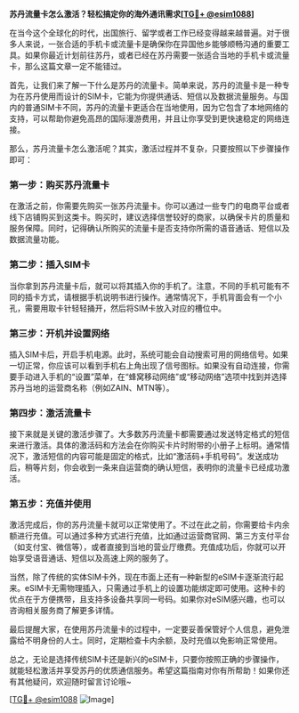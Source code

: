 **苏丹流量卡怎么激活？轻松搞定你的海外通讯需求[[TG💪+ @esim1088](https://t.me/s/esim1088)]**

在当今这个全球化的时代，出国旅行、留学或者工作已经变得越来越普遍。对于很多人来说，一张合适的手机卡或流量卡是确保你在异国他乡能够顺畅沟通的重要工具。如果你最近计划前往苏丹，或者已经在苏丹需要一张适合当地的手机卡或流量卡，那么这篇文章一定不能错过。

首先，让我们来了解一下什么是苏丹的流量卡。简单来说，苏丹的流量卡是一种专为在苏丹使用而设计的SIM卡，它能为你提供通话、短信以及数据流量服务。与国内的普通SIM卡不同，苏丹的流量卡更适合在当地使用，因为它包含了本地网络的支持，可以帮助你避免高昂的国际漫游费用，并且让你享受到更快速稳定的网络连接。

那么，苏丹流量卡怎么激活呢？其实，激活过程并不复杂，只要按照以下步骤操作即可：

### 第一步：购买苏丹流量卡

在激活之前，你需要先购买一张苏丹流量卡。你可以通过一些专门的电商平台或者线下店铺购买到这类卡。购买时，建议选择信誉较好的商家，以确保卡片的质量和服务保障。同时，记得确认所购买的流量卡是否支持你所需的语音通话、短信以及数据流量功能。

### 第二步：插入SIM卡

当你拿到苏丹流量卡后，就可以将其插入你的手机了。注意，不同的手机可能有不同的插卡方式，请根据手机说明书进行操作。通常情况下，手机背面会有一个小孔，需要用取卡针轻轻捅开，然后将SIM卡放入对应的槽位中。

### 第三步：开机并设置网络

插入SIM卡后，开启手机电源。此时，系统可能会自动搜索可用的网络信号。如果一切正常，你应该可以看到手机右上角出现了信号图标。如果没有自动连接，你需要手动进入手机的“设置”菜单，在“蜂窝移动网络”或“移动网络”选项中找到并选择苏丹当地的运营商名称（例如ZAIN、MTN等）。

### 第四步：激活流量卡

接下来就是关键的激活步骤了。大多数苏丹流量卡都需要通过发送特定格式的短信来进行激活。具体的激活码和方法会在你购买卡片时附带的小册子上标明。通常情况下，激活短信的内容可能是固定的格式，比如“激活码+手机号码”。发送成功后，稍等片刻，你会收到一条来自运营商的确认短信，表明你的流量卡已经成功激活。

### 第五步：充值并使用

激活完成后，你的苏丹流量卡就可以正常使用了。不过在此之前，你需要给卡内余额进行充值。可以通过多种方式进行充值，比如通过运营商官网、第三方支付平台（如支付宝、微信等），或者直接到当地的营业厅缴费。充值成功后，你就可以开始享受语音通话、短信以及高速上网的服务了。

当然，除了传统的实体SIM卡外，现在市面上还有一种新型的eSIM卡逐渐流行起来。eSIM卡无需物理插入，只需通过手机上的设置功能绑定即可使用。这种卡的优点在于方便携带，且支持多设备共享同一号码。如果你对eSIM感兴趣，也可以咨询相关服务商了解更多详情。

最后提醒大家，在使用苏丹流量卡的过程中，一定要妥善保管好个人信息，避免泄露给不明身份的人士。同时，定期检查卡内余额，及时充值以免影响正常使用。

总之，无论是选择传统SIM卡还是新兴的eSIM卡，只要你按照正确的步骤操作，就能轻松激活并享受苏丹的优质通信服务。希望这篇指南对你有所帮助！如果你还有其他疑问，欢迎随时留言讨论哦~

[[TG💪+ @esim1088](https://t.me/s/esim1088) ![Image](https://i.postimg.cc/4NQfJmqS/Snipaste-2025-05-13-00-14-12.png)]